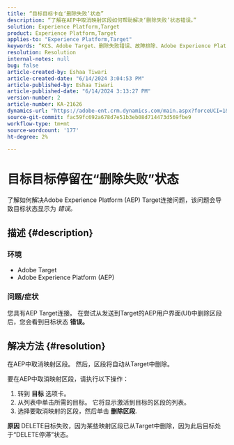 ```yaml
---
title: “目标目标卡在‘删除失败’状态”
description: “了解在AEP中取消映射区段如何帮助解决‘删除失败’状态错误。”
solution: Experience Platform,Target
product: Experience Platform,Target
applies-to: "Experience Platform,Target"
keywords: “KCS、Adobe Target、删除失败错误、故障排除、Adobe Experience Platform、删除区段、AEP”
resolution: Resolution
internal-notes: null
bug: false
article-created-by: Eshaa Tiwari
article-created-date: "6/14/2024 3:04:53 PM"
article-published-by: Eshaa Tiwari
article-published-date: "6/14/2024 3:13:27 PM"
version-number: 2
article-number: KA-21626
dynamics-url: "https://adobe-ent.crm.dynamics.com/main.aspx?forceUCI=1&pagetype=entityrecord&etn=knowledgearticle&id=11d20d70-5f2a-ef11-840a-6045bd029b18"
source-git-commit: fac59fc692a678d7e51b3eb08d714473d569fbe9
workflow-type: tm+mt
source-wordcount: '177'
ht-degree: 2%

---
```


# 目标目标停留在“删除失败”状态


了解如何解决Adobe Experience Platform (AEP) Target连接问题，该问题会导致目标状态显示为 *错误。*

## 描述 {#description}


### 环境

- Adobe Target
- Adobe Experience Platform (AEP)


### 问题/症状

您具有AEP Target连接。 在尝试从发送到Target的AEP用户界面(UI)中删除区段后，您会看到目标状态 <b>错误。</b>


## 解决方法 {#resolution}


在AEP中取消映射区段。 然后，区段将自动从Target中删除。

要在AEP中取消映射区段，请执行以下操作：

1. 转到 <b>目标</b> 选项卡。
2. 从列表中单击所需的目标。 它将显示激活到目标的区段的列表。
3. 选择要取消映射的区段，然后单击 <b>删除区段</b>.

<b>原因</b>
DELETE目标失败，因为某些映射区段已从Target中删除，因为此后目标处于“DELETE停滞”状态。
